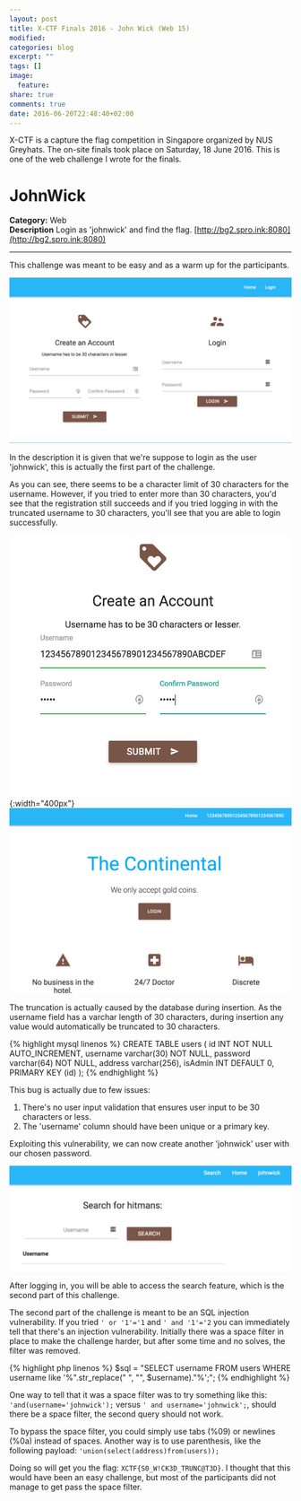 ```yaml
---
layout: post
title: X-CTF Finals 2016 - John Wick (Web 15)
modified:
categories: blog
excerpt: ""
tags: []
image:
  feature:
share: true
comments: true
date: 2016-06-20T22:48:40+02:00
---
```


X-CTF is a capture the flag competition in Singapore organized by NUS Greyhats. The on-site finals took place on Saturday, 18 June 2016. This is one of the web challenge I wrote for the finals.

# JohnWick
**Category:** Web  
**Description**
Login as 'johnwick' and find the flag. [http://bg2.spro.ink:8080](http://bg2.spro.ink:8080)

---

This challenge was meant to be easy and as a warm up for the participants.

![](/resources/images/x-ctf/johnwick_login.png)

In the description it is given that we're suppose to login as the user 'johnwick', this is actually the first part of the challenge.

As you can see, there seems to be a character limit of 30 characters for the username. However, if you tried to enter more than 30 characters, you'd see that the registration still succeeds and if you tried logging in with the truncated username to 30 characters, you'll see that you are able to login successfully.

![](/resources/images/x-ctf/30characters.png){:width="400px"}
![](/resources/images/x-ctf/30characters_login.png)

The truncation is actually caused by the database during insertion. As the username field has a varchar length of 30 characters, during insertion any value would automatically be truncated to 30 characters.

{% highlight mysql linenos %}
CREATE TABLE users (
    id INT NOT NULL AUTO_INCREMENT,
    username varchar(30) NOT NULL,
    password varchar(64) NOT NULL,
    address varchar(256),
    isAdmin INT DEFAULT 0,
    PRIMARY KEY (id)
);
{% endhighlight %}

This bug is actually due to few issues:

1. There's no user input validation that ensures user input to be 30 characters or less.
2. The 'username' column should have been unique or a primary key.

Exploiting this vulnerability, we can now create another 'johnwick' user with our chosen password.

![](/resources/images/x-ctf/johnwick_search.png)

After logging in, you will be able to access the search feature, which is the second part of this challenge.

The second part of the challenge is meant to be an SQL injection vulnerability. If you tried `' or '1'='1` and `' and '1'='2` you can immediately tell that there's an injection vulnerability. Initially there was a space filter in place to make the challenge harder, but after some time and no solves, the filter was removed.

{% highlight php linenos %}
$sql = "SELECT username FROM users WHERE username like '%".str_replace(" ", "", $username)."%';";
{% endhighlight %}

One way to tell that it was a space filter was to try something like this: `'and(username='johnwick');` versus `' and username='johnwick';`, should there be a space filter, the second query should not work.

To bypass the space filter, you could simply use tabs (%09) or newlines (%0a) instead of spaces. Another way is to use parenthesis, like the following payload: `'union(select(address)from(users));`

Doing so will get you the flag: `XCTF{S0_W!CK3D_TRUNC@T3D}`. I thought that this would have been an easy challenge, but most of the participants did not manage to get pass the space filter.